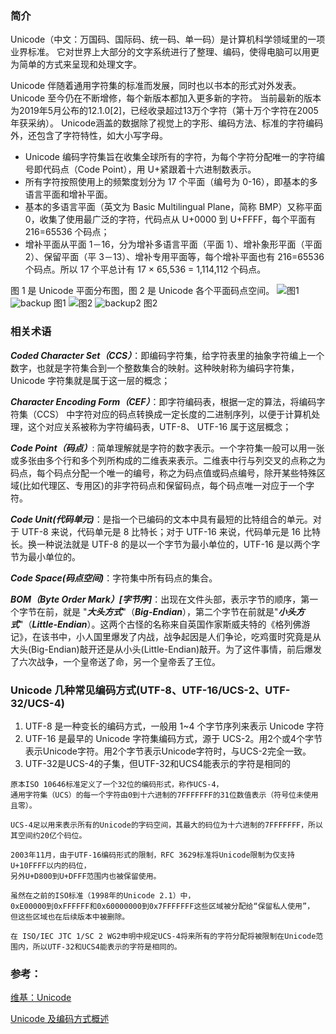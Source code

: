 ### 简介
Unicode（中文：万国码、国际码、统一码、单一码）是计算机科学领域里的一项业界标准。
它对世界上大部分的文字系统进行了整理、编码，使得电脑可以用更为简单的方式来呈现和处理文字。

Unicode 伴随着通用字符集的标准而发展，同时也以书本的形式对外发表。Unicode 至今仍在不断增修，每个新版本都加入更多新的字符。
当前最新的版本为2019年5月公布的12.1.0[2]，已经收录超过13万个字符（第十万个字符在2005年获采纳）。
Unicode涵盖的数据除了视觉上的字形、编码方法、标准的字符编码外，还包含了字符特性，如大小写字母。

- Unicode 编码字符集旨在收集全球所有的字符，为每个字符分配唯一的字符编号即代码点（Code Point），用 U+紧跟着十六进制数表示。
- 所有字符按照使用上的频繁度划分为 17 个平面（编号为 0-16），即基本的多语言平面和增补平面。
- 基本的多语言平面（英文为 Basic Multilingual Plane，简称 BMP）又称平面 0，收集了使用最广泛的字符，代码点从 U+0000 到 U+FFFF，每个平面有 216=65536 个码点；
- 增补平面从平面 1－16，分为增补多语言平面（平面 1）、增补象形平面（平面 2）、保留平面（平 3－13）、增补专用平面等，每个增补平面也有 216=65536 个码点。所以 17 个平总计有 17 × 65,536 = 1,114,112 个码点。

图 1 是 Unicode 平面分布图，图 2 是 Unicode 各个平面码点空间。
![图1](https://www.ibm.com/developerworks/cn/java/unicode-programming-language/image001.jpg)
![backup](https://camo.githubusercontent.com/c45f1988586fdb3c1cdaa58c0b793cdd5b822df8/68747470733a2f2f7777772e69626d2e636f6d2f646576656c6f706572776f726b732f636e2f6a6176612f756e69636f64652d70726f6772616d6d696e672d6c616e67756167652f696d6167653030312e6a7067)
图1
![图2](https://www.ibm.com/developerworks/cn/java/unicode-programming-language/image002.jpg)
![backup2](https://camo.githubusercontent.com/462a9861cb3a3119fbaf615a3757753f8ffc8dd0/68747470733a2f2f7777772e69626d2e636f6d2f646576656c6f706572776f726b732f636e2f6a6176612f756e69636f64652d70726f6772616d6d696e672d6c616e67756167652f696d6167653030322e6a7067)
图2


### 相关术语
***Coded Character Set（CCS）***：即编码字符集，给字符表里的抽象字符编上一个数字，也就是字符集合到一个整数集合的映射。这种映射称为编码字符集，Unicode 字符集就是属于这一层的概念；

***Character Encoding Form（CEF）***：即字符编码表，根据一定的算法，将编码字符集（CCS） 中字符对应的码点转换成一定长度的二进制序列，以便于计算机处理，这个对应关系被称为字符编码表，UTF-8、 UTF-16 属于这层概念；

***Code Point（码点）***: 简单理解就是字符的数字表示。一个字符集一般可以用一张或多张由多个行和多个列所构成的二维表来表示。二维表中行与列交叉的点称之为码点，每个码点分配一个唯一的编号，称之为码点值或码点编号，除开某些特殊区域(比如代理区、专用区)的非字符码点和保留码点，每个码点唯一对应于一个字符。

***Code Unit(代码单元)***：是指一个已编码的文本中具有最短的比特组合的单元。对于 UTF-8 来说，代码单元是 8 比特长；对于 UTF-16 来说，代码单元是 16 比特长。换一种说法就是 UTF-8 的是以一个字节为最小单位的，UTF-16 是以两个字节为最小单位的。

***Code Space(码点空间)***：字符集中所有码点的集合。

***BOM（Byte Order Mark）[字节序]***：出现在文件头部，表示字节的顺序，第一个字节在前，就是 "***大头方式***"（***Big-Endian***），第二个字节在前就是"***小头方式***"（***Little-Endian***）。这两个古怪的名称来自英国作家斯威夫特的《格列佛游记》，在该书中，小人国里爆发了内战，战争起因是人们争论，吃鸡蛋时究竟是从大头(Big-Endian)敲开还是从小头(Little-Endian)敲开。为了这件事情，前后爆发了六次战争，一个皇帝送了命，另一个皇帝丢了王位。

### Unicode 几种常见编码方式(UTF-8、UTF-16/UCS-2、UTF-32/UCS-4)
1. UTF-8 是一种变长的编码方式，一般用 1~4 个字节序列来表示 Unicode 字符
2. UTF-16 是最早的 Unicode 字符集编码方式，源于 UCS-2。用2个或4个字节表示Unicode字符。用2个字节表示Unicode字符时，与UCS-2完全一致。
3. UTF-32是UCS-4的子集，但UTF-32和UCS4能表示的字符是相同的
```
原本ISO 10646标准定义了一个32位的编码形式，称作UCS-4，
通用字符集（UCS）的每一个字符由0到十六进制的7FFFFFFF的31位数值表示（符号位未使用且零）。

UCS-4足以用来表示所有的Unicode的字码空间，其最大的码位为十六进制的7FFFFFFF，所以其空间约20亿个码位。

2003年11月，由于UTF-16编码形式的限制，RFC 3629标准将Unicode限制为仅支持U+10FFFF以内的码位，
另外U+D800到U+DFFF范围内也被保留使用。

虽然在之前的ISO标准（1998年的Unicode 2.1）中，
0xE00000到0xFFFFFF和0x60000000到0x7FFFFFFF这些区域被分配给“保留私人使用”，
但这些区域也在后续版本中被删除。

在 ISO/IEC JTC 1/SC 2 WG2申明中规定UCS-4将来所有的字符分配将被限制在Unicode范围内，所以UTF-32和UCS4能表示的字符是相同的。
```


### 参考：

[维基：Unicode](https://zh.wikipedia.org/wiki/Unicode)

[Unicode 及编码方式概述](https://www.ibm.com/developerworks/cn/java/unicode-programming-language/index.html)
